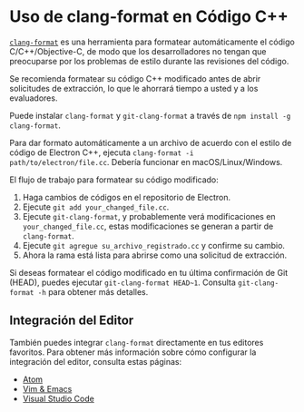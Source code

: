 # Uso de clang-format en Código C++

[`clang-format`](http://clang.llvm.org/docs/ClangFormat.html) es una herramienta para formatear automáticamente el código C/C++/Objective-C, de modo que los desarrolladores no tengan que preocuparse por los problemas de estilo durante las revisiones del código.

Se recomienda formatear su código C++ modificado antes de abrir solicitudes de extracción, lo que le ahorrará tiempo a usted y a los evaluadores.

Puede instalar `clang-format` y `git-clang-format` a través de `npm install -g clang-format`.

Para dar formato automáticamente a un archivo de acuerdo con el estilo de código de Electron C++, ejecuta `clang-format -i path/to/electron/file.cc`. Debería funcionar en macOS/Linux/Windows.

El flujo de trabajo para formatear su código modificado:

1. Haga cambios de códigos en el repositorio de Electron.
2. Ejecute `git add your_changed_file.cc`.
3. Ejecute `git-clang-format`, y probablemente verá modificaciones en `your_changed_file.cc`, estas modificaciones se generan a partir de `clang-format`.
4. Ejecute `git agregue su_archivo_registrado.cc` y confirme su cambio.
5. Ahora la rama está lista para abrirse como una solicitud de extracción.

Si deseas formatear el código modificado en tu última confirmación de Git (HEAD), puedes ejecutar `git-clang-format HEAD~1`. Consulta `git-clang-format -h` para obtener más detalles.

## Integración del Editor

También puedes integrar `clang-format` directamente en tus editores favoritos. Para obtener más información sobre cómo configurar la integración del editor, consulta estas páginas:

  * [Atom](https://atom.io/packages/clang-format)
  * [Vim & Emacs](http://clang.llvm.org/docs/ClangFormat.html#vim-integration)
  * [Visual Studio Code](https://marketplace.visualstudio.com/items?itemName=xaver.clang-format)
